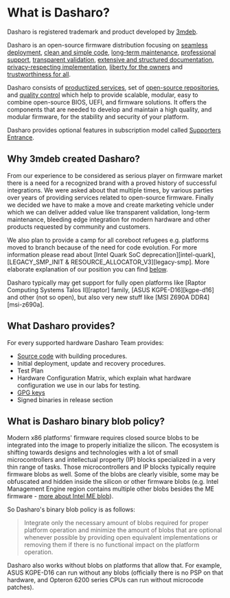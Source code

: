 # What is Dasharo?

Dasharo is registered trademark and product developed by [3mdeb](https://3mdeb.com).

Dasharo is an open-source firmware distribution focusing on
[seamless deployment](#dasharo-seamless-deployment),
[clean and simple code](#dasharo-clean-and-simple-code),
[long-term maintenance](#dasharo-long-term-maintenance),
[professional support](#dasharo-support-package),
[transparent validation](#dasharo-transparent-validation),
[extensive and structured documentation](https://github.com/Dasharo/docs#navigation-menu),
[privacy-respecting implementation](#dasharo-privacy-respecting-implementation),
[liberty for the owners](#dasharo-liberty-for-the-owners) and
[trustworthiness for all](#dasharo-trustworthiness-for-all).

Dasharo consists of [productized services](TBD), set of
[open-source repositories](https://github.com/orgs/Dasharo/repositories),
and [quality control](TBD) which help to provide scalable, modular, easy to
combine open-source BIOS, UEFI, and firmware solutions. It offers the
components that are needed to develop and maintain a high quality, and modular
firmware, for the stability and security of your platform.

Dasharo provides optional features in subscription model called
[Supporters Entrance](../ways-you-can-help-us.md#become-a-dasharo-supporter).

## Why 3mdeb created Dasharo?

From our experience to be considered as serious player on firmware market there
is a need for a recognized brand with a proved history of successful
integrations. We were asked about that multiple times, by various parties over
years of providing services related to open-source firmware. Finally we decided
we have to make a move and create marketing vehicle under which we can deliver
added value like transparent validation, long-term maintenance, bleeding edge
integration for modern hardware and other products requested by community and
customers.

We also plan to provide a camp for all coreboot refugees e.g. platforms moved
to branch because of the need for code evolution. For more information please
read about [Intel Quark SoC deprecation][intel-quark],
[LEGACY_SMP_INIT & RESOURCE_ALLOCATOR_V3][legacy-smp].
More elaborate explanation of our position you can find
[below](#why-dasharo-team-is-against-moving-code-to-branches-in-coreboot).

Dasharo typically may get support for fully open platforms like
[Raptor Computing Systems Talos II][raptor] family, [ASUS KGPE-D16][kgpe-d16]
and other (not so open), but also very new stuff like [MSI Z690A DDR4][msi-z690a].

## What Dasharo provides?

For every supported hardware Dasharo Team provides:

* [Source code](https://github.com/Dasharo) with building procedures.
* Initial deployment, update and recovery procedures.
* Test Plan
* Hardware Configuration Matrix, which explain what hardware configuration we
  use in our labs for testing.
* [GPG keys](https://github.com/3mdeb/3mdeb-secpack/tree/master/dasharo)
* Signed binaries in release section

## What is Dasharo binary blob policy?

Modern x86 platforms' firmware requires closed source blobs to be integrated
into the image to properly initialize the silicon. The ecosystem is shifting
towards designs and technologies with a lot of small microcontrollers and
intellectual property (IP) blocks specialized in a very thin range of tasks.
Those microcontrollers and IP blocks typically require firmware blobs as well.
Some of the blobs are clearly visible, some may be obfuscated and hidden inside
the silicon or other firmware blobs (e.g. Intel Management Engine region
contains multiple other blobs besides the ME firmware -
[more about Intel ME blob](me.md)).

So Dasharo's binary blob policy is as follows:

> Integrate only the necessary amount of blobs required for proper platform
> operation and minimize the amount of blobs that are optional whenever
> possible by providing open equivalent implementations or removing them if
> there is no functional impact on the platform operation.

Dasharo also works without blobs on platforms that allow that. For example,
ASUS KGPE-D16 can run without any blobs (officially there is no PSP on that
hardware, and Opteron 6200 series CPUs can run without microcode patches).
